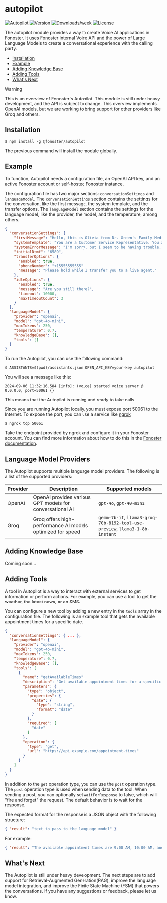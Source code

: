 autopilot
=================

[![Autopilot](https://img.shields.io/badge/autopilot-api-brightgreen.svg)](https://fonoster.com)
[![Version](https://img.shields.io/npm/v/@fonoster/autopilot.svg)](https://npmjs.org/package/@fonoster/autopilot)
[![Downloads/week](https://img.shields.io/npm/dw/@fonoster/autopilot.svg)](https://npmjs.org/package/@fonoster/autopilot)
[![License](https://img.shields.io/npm/l/@fonoster/autopilot.svg)](https://github.com/fonoster/fonoster/blob/main/package.json)

The autopilot module provides a way to create Voice AI applications in Fonoster. It uses Fonoster internal Voice API and the power of Large Language Models to create a conversational experience with the calling party.

* [Installation](#installation)
* [Example](#example)
* [Adding Knowledge Base](#configuring-the-knowledge-base)
* [Adding Tools](#configuring-the-tools)
* [What's Next](#whats-next)

> [!WARNING]  
> This is an overview of Fonoster's Autopilot. This module is still under heavy development, and the API is subject to change. This overview implements OpenAI models, but we are working to bring support for other providers like Groq and others.

## Installation

```sh-session
$ npm install -g @fonoster/autopilot
```

The previous command will install the module globally.

## Example

To function, Autopilot needs a configuration file, an OpenAI API key, and an active Fonoster account or self-hosted Fonoster instance. 

The configuration file has two major sections: `conversationSettings` and `languageModel`. The `conversationSettings` section contains the settings for the conversation, like the first message, the system template, and the transfer options. The `languageModel` section contains the settings for the language model, like the provider, the model, and the temperature, among others.

```json
{
  "conversationSettings": {
    "firstMessage": "Hello, this is Olivia from Dr. Green's Family Medicine. How can I assist you today?",
    "systemTemplate": "You are a Customer Service Representative. You are here to help the caller with their needs.",
    "systemErrorMessage": "I'm sorry, but I seem to be having trouble. Please try again later.",
    "initialDtmf": "6589",
    "transferOptions": {
      "enabled": true,
      "phoneNumber": "+15555555555",
      "message": "Please hold while I transfer you to a live agent."
    },
    "idleOptions": {
      "enabled": true,
      "message": "Are you still there?",
      "timeout": 10000,
      "maxTimeoutCount": 3
    }
  },
  "languageModel": {
    "provider": "openai",
    "model": "gpt-4o-mini",
    "maxTokens": 250,
    "temperature": 0.7,
    "knowledgeBase": [],
    "tools": []
  }
}
```

To run the Autopilot, you can use the following command:

```sh-session
$ ASSISTANTS=$(pwd)/assistants.json OPEN_API_KEY=your-key autopilot
```

You will see a message like this:

```sh-session
2024-09-06 11:32:16.584 [info]: (voice) started voice server @ 0.0.0.0, port=50061 {}
```

This means that the Autopilot is running and ready to take calls. 

Since you are running Autopilot locally, you must expose port 50061 to the Internet. To expose the port, you can use a service like [ngrok](https://ngrok.com/) 

```sh-session
$ ngrok tcp 50061
```

Take the endpoint provided by ngrok and configure it in your Fonoster account. You can find more information about how to do this in the [Fonoster documentation](https://fonoster.com/docs).

## Language Model Providers

The Autopilot supports multiple language model providers. The following is a list of the supported providers:

| Provider   | Description                                                | Supported models
|------------|------------------------------------------------------------|------------------------------------------------------------------------------|
| OpenAI     | OpenAI provides various GPT models for conversational AI   | `gpt-4o`, `gpt-40-mini` |
| Groq       | Groq offers high-performance AI models optimized for speed | `gemm-7b-it`, `llama3-groq-70b-8192-tool-use-preview`, `llama3-1-8b-instant` |

## Adding Knowledge Base

Coming soon...

## Adding Tools

A tool in Autopilot is a way to interact with external services to get information or perform actions. For example, you can use a tool to get the weather, the latest news, or an SMS.

You can configure a new tool by adding a new entry in the `tools` array in the configuration file. The following is an example tool that gets the available appointment times for a specific date.

```json
{
  "conversationSettings": { ... },
  "languageModel": {
    "provider": "openai",
    "model": "gpt-4o-mini",
    "maxTokens": 250,
    "temperature": 0.7,
    "knowledgeBase": [],
    "tools": [
      {
        "name": "getAvailableTimes",
        "description": "Get available appointment times for a specific date.",
        "parameters": {
          "type": "object",
          "properties": {
            "date": {
              "type": "string",
              "format": "date"
            }
          },
          "required": [
            "date"
          ]
        },
        "operation": {
          "type": "get",
          "url": "https://api.example.com/appointment-times"
        }
      }
    ]
  }
}
```

In addition to the `get` operation type, you can use the `post` operation type. The `post` operation type is used when sending data to the tool. When sending a post, you can optionally set `waitForResponse` to false, which will "fire and forget" the request. The default behavior is to wait for the response.

The expected format for the response is a JSON object with the following structure:

```json
{ "result": "text to pass to the language model" }
```

For example:

```json
{ "result": "The available appointment times are 9:00 AM, 10:00 AM, and 11:00 AM." }
```

## What's Next

The Autopilot is still under heavy development. The next steps are to add support for Retrieval-Augmented Generation(RAG), improve the language model integration, and improve the Finite State Machine (FSM) that powers the conversations. If you have any suggestions or feedback, please let us know.